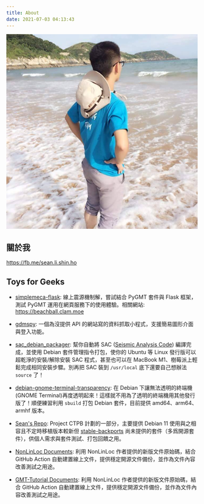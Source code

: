 ```yaml
---
title: About
date: 2021-07-03 04:13:43
---
```


<img src="https://raw.githubusercontent.com/sean0921/sean0921.github.io/6320b6830a33f53eb1d2faafffc73dff53fa069f/images/photo.jpg" alt="" height="50%"/>

## 關於我
<https://fb.me/sean.li.shin.ho>

## Toys for Geeks

* [simplemeca-flask](https://github.com/sean0921/simplemeca-flask): 線上震源機制解，嘗試結合 PyGMT 套件與 Flask 框架，測試 PyGMT 運用在網頁服務下的使用體驗。相關網站: <https://beachball.clam.moe>

* [gdmspy](https://github.com/sean0921/gdmspy): 一個為沒提供 API 的網站寫的資料抓取小程式，支援簡易圖形介面與登入功能。

* [sac\_debian\_packager](https://github.com/sean0921/sac_debian_packager): 幫你自動將 SAC ([Seismic Analysis Code](http://ds.iris.edu/ds/nodes/dmc/software/downloads/sac/)) 編譯完成，並使用 Debian 套件管理指令打包，使你的 Ubuntu 等 Linux 發行版可以超乾淨的安裝/解除安裝 SAC 程式，甚至也可以在 MacBook M1、樹莓派上輕鬆完成相同安裝步驟。別再把 SAC 裝到 `/usr/local` 底下還要自己想辦法 `source` 了！

* [debian-gnome-terminal-transparency](https://github.com/sean0921/debian-gnome-terminal-transparency): 在 Debian 下讓無法透明的終端機(GNOME Terminal)再度透明起來！這樣就不用為了透明的終端機用其他發行版了！順便練習利用 `sbuild` 打包 Debian 套件，目前提供 amd64、arm64、armhf 版本。

* [Sean's Repo](https://gh.pkg.clam.ml/): Project CTPB 計劃的一部分，主要提供 Debian 11 使用與之相容且不定時移植版本較新但 [stable-backports](https://backports.debian.org) 尚未提供的套件（多爲開源套件），供個人需求與套件測試、打包回饋之用。

* [NonLinLoc Documents](https://nlloc.clam.moe/): 利用 NonLinLoc 作者提供的新版文件原始碼，結合 GitHub Action 自動建置線上文件，提供穩定開源文件備份，並作為文件內容改善測試之用途。

* [GMT-Tutorial Documents](https://sean0921.github.io/GMT-tutorials/): 利用 NonLinLoc 作者提供的新版文件原始碼，結合 GitHub Action 自動建置線上文件，提供穩定開源文件備份，並作為文件內容改善測試之用途。
